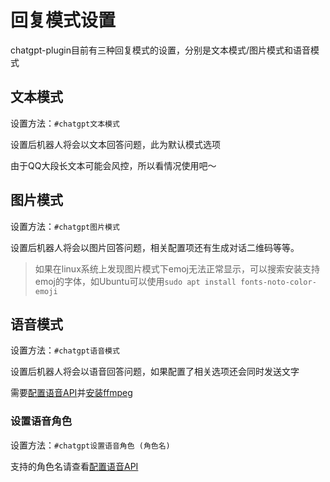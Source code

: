 # 回复模式设置



chatgpt-plugin目前有三种回复模式的设置，分别是文本模式/图片模式和语音模式



## 文本模式

设置方法：`#chatgpt文本模式`

设置后机器人将会以文本回答问题，此为默认模式选项

由于QQ大段长文本可能会风控，所以看情况使用吧～



## 图片模式

设置方法：`#chatgpt图片模式`

设置后机器人将会以图片回答问题，相关配置项还有生成对话二维码等等。

> 如果在linux系统上发现图片模式下emoj无法正常显示，可以搜索安装支持emoj的字体，如Ubuntu可以使用`sudo apt install fonts-noto-color-emoji`



## 语音模式

设置方法：`#chatgpt语音模式`

设置后机器人将会以语音回答问题，如果配置了相关选项还会同时发送文字

需要[配置语音API](/config/tts)并[安装ffmpeg](/guide/quick_start#安装-ffmpeg)



### 设置语音角色

设置方法：`#chatgpt设置语音角色 (角色名)`

支持的角色名请查看[配置语音API](/config/tts)
